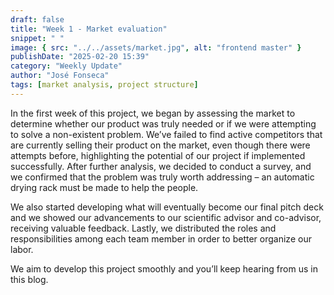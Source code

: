 ```yaml
---
draft: false
title: "Week 1 - Market evaluation"
snippet: " "
image: { src: "../../assets/market.jpg", alt: "frontend master" }
publishDate: "2025-02-20 15:39"
category: "Weekly Update"
author: "José Fonseca"
tags: [market analysis, project structure]
---
```


In the first week of this project, we began by assessing the market to determine whether our product was truly needed or if we were attempting to solve a non-existent problem. We’ve failed to find active competitors that are currently selling their product on the market, even though there were attempts before, highlighting the potential of our project if implemented successfully. After further analysis, we decided to conduct a survey, and we confirmed that the problem was truly worth addressing – an automatic drying rack must be made to help the people.

We also started developing what will eventually become our final pitch deck and we showed our advancements to our scientific advisor and co-advisor, receiving valuable feedback. Lastly, we distributed the roles and responsibilities among each team member in order to better organize our labor.

We aim to develop this project smoothly and you’ll keep hearing from us in this blog.
